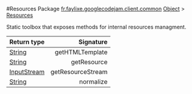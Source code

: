 #Resources
Package [fr.faylixe.googlecodejam.client.common](nullfr/faylixe/googlecodejam/client/common)
[Object]() > [Resources]()

<p>Static toolbox that exposes methods for internal resources managment.</p>

Return type | Signature
--- | ---:
[String]() | getHTMLTemplate
[String]() | getResource
[InputStream]() | getResourceStream
[String]() | normalize

